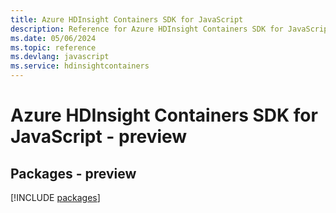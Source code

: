 ```yaml
---
title: Azure HDInsight Containers SDK for JavaScript
description: Reference for Azure HDInsight Containers SDK for JavaScript
ms.date: 05/06/2024
ms.topic: reference
ms.devlang: javascript
ms.service: hdinsightcontainers
---
```

# Azure HDInsight Containers SDK for JavaScript - preview
## Packages - preview
[!INCLUDE [packages](hdinsight-containers-index.md)]